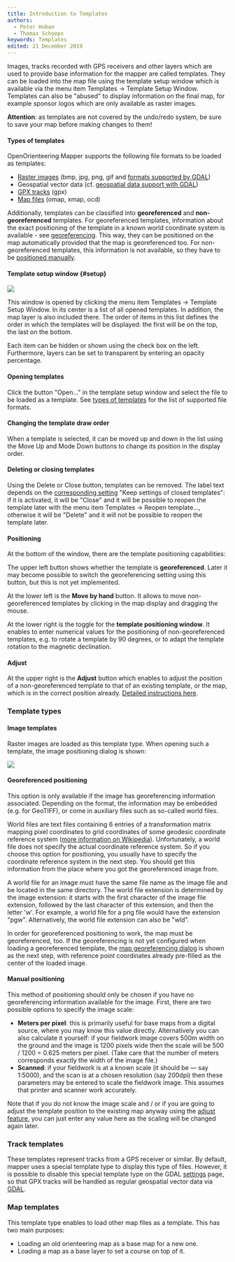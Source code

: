 ```yaml
---
title: Introduction to Templates
authors:
  - Peter Hoban
  - Thomas Schoeps
keywords: Templates
edited: 21 December 2019
---
```


Images, tracks recorded with GPS receivers and other layers which are used to provide base information for the mapper are called templates. They can be loaded into the map file using the template setup window which is available via the menu item Templates -&gt; Template Setup Window. Templates can also be "abused" to display information on the final map, for example sponsor logos which are only available as raster images.

**Attention**: as templates are not covered by the undo/redo system, be sure to save your map before making changes to them!

#### Types of templates

OpenOrienteering Mapper supports the following file formats to be loaded as templates:

 - [Raster images](#image-templates) (bmp, jpg, png, gif and [formats supported by GDAL](gdal.md))
 - Geospatial vector data (cf. [geospatial data support with GDAL](gdal.md))
 - [GPX tracks](#track-templates) (gpx)
 - [Map files](#map-templates) (omap, xmap, ocd)


Additionally, templates can be classified into **georeferenced** and **non-georeferenced** templates. For georeferenced templates, information about the exact positioning of the template in a known world coordinate system is available - see [georeferencing](georeferencing.md). This way, they can be positioned on the map automatically provided that the map is georeferenced too. For non-georeferenced templates, this information is not available, so they have to be [positioned manually](#positioning).

#### Template setup window  {#setup}

![ ](images/template_setup_window.png)

This window is opened by clicking the menu item Templates -&gt; Template Setup Window. In its center is a list of all opened templates. In addition, the map layer is also included there. The order of items in this list defines the order in which the templates will be displayed: the first will be on the top, the last on the bottom.

Each item can be hidden or shown using the check box on the left. Furthermore, layers can be set to transparent by entering an opacity percentage.

#### Opening templates

Click the button "Open..." in the template setup window and select the file to be loaded as a template. See [types of templates](#template-types) for the list of supported file formats.

#### Changing the template draw order

When a template is selected, it can be moved up and down in the list using the Move Up and Mode Down buttons to change its position in the display order.

#### Deleting or closing templates

Using the Delete or Close button, templates can be removed. The label text depends on the [corresponding setting](settings.md#templates-keep-settings-of-closed-templates) "Keep settings of closed templates": if it is activated, it will be "Close" and it will be possible to reopen the template later with the menu item Templates -&gt; Reopen template..., otherwise it will be "Delete" and it will not be possible to reopen the template later.

#### Positioning

At the bottom of the window, there are the template positioning capabilities:

The upper left button shows whether the template is **georeferenced**. Later it may become possible to switch the georeferencing setting using this button, but this is not yet implemented.

At the lower left is the **Move by hand** button. It allows to move non-georeferenced templates by clicking in the map display and dragging the mouse.

At the lower right is the toggle for the **template positioning window**. It enables to enter numerical values for the positioning of non-georeferenced templates, e.g. to rotate a template by 90 degrees, or to adapt the template rotation to the magnetic declination.

#### Adjust
At the upper right is the **Adjust** button which enables to adjust the position of a non-georeferenced template to that of an existing template, or the map, which is in the correct position already. [Detailed instructions here](template_adjust.md).

### Template types

#### Image templates

Raster images are loaded as this template type. When opening such a template, the image positioning dialog is shown:

![ ](images/template_image_positioning.png)

#### Georeferenced positioning

This option is only available if the image has georeferencing information associated.
Depending on the format, the information may be embedded (e.g. for GeoTIFF), or
come in auxiliary files such as so-called world files.

World files are text files containing 6 entries of a transformation matrix
mapping pixel coordinates to grid coordinates of some geodesic coordinate reference system
([more information on Wikipedia](http://en.wikipedia.org/wiki/World_file)).
Unfortunately, a world file does not specify the actual coordinate reference system.
So if you choose this option for positioning, you usually have to specify the
coordinate reference system in the next step. You should get this information
from the place where you got the georeferenced image from.

A world file for an image must have the same file name as the image file and
be located in the same directory.
The world file extension is determined by the image extension:
it starts with the first character of the image file extension,
followed by the last character of this extension, and then the letter 'w'.
For example, a world file for a png file would have the extension "pgw".
Alternatively, the world file extension can also be "wld".

In order for georeferenced positioning to work, the map must be georeferenced, too.
If the georeferencing is not yet configured when loading a georeferenced template,
the [map georeferencing dialog](georeferencing.md) is shown as the next step,
with reference point coordinates already pre-filled as the center of the loaded image.

#### Manual positioning

This method of positioning should only be chosen if you have no georeferencing information available for the image. First, there are two possible options to specify the image scale:

 - **Meters per pixel**: this is primarily useful for base maps from a digital source, where you may know this value directly. Alternatively you can also calculate it yourself: if your fieldwork image covers 500m width on the ground and the image is 1200 pixels wide then the scale will be 500 / 1200 = 0.625 meters per pixel. (Take care that the number of meters corresponds exactly the width of the image file.)
 - **Scanned**: if your fieldwork is at a known scale (it should be &#8212; say 1:5000), and the scan is at a chosen resolution (say 200dpi) then these parameters may be entered to scale the fieldwork image. This assumes that printer and scanner work accurately.

Note that if you do not know the image scale and / or if you are going to adjust the template position to the existing map anyway using the [adjust feature](#adjust), you can just enter any value here as the scaling will be changed again later.

### Track templates

These templates represent tracks from a GPS receiver or similar.
By default, mapper uses a special template type to display this type of files.
However, it is possible to disable this special template type on the
GDAL [settings](settings.md) page, so that GPX tracks will be handled as
regular geospatial vector data via [GDAL](gdal.md).

### Map templates

This template type enables to load other map files as a template. This has two main purposes:

 - Loading an old orienteering map as a base map for a new one.
 - Loading a map as a base layer to set a course on top of it.

